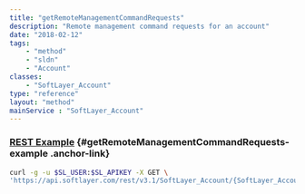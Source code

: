 ```yaml
---
title: "getRemoteManagementCommandRequests"
description: "Remote management command requests for an account"
date: "2018-02-12"
tags:
    - "method"
    - "sldn"
    - "Account"
classes:
    - "SoftLayer_Account"
type: "reference"
layout: "method"
mainService : "SoftLayer_Account"
---
```


### [REST Example](#getRemoteManagementCommandRequests-example) <a href="/article/rest/"><i class="fas fa-question"></i></a> {#getRemoteManagementCommandRequests-example .anchor-link} 
```bash
curl -g -u $SL_USER:$SL_APIKEY -X GET \
'https://api.softlayer.com/rest/v3.1/SoftLayer_Account/{SoftLayer_AccountID}/getRemoteManagementCommandRequests'
```
